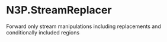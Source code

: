 # N3P.StreamReplacer
Forward only stream manipulations including replacements and conditionally included regions
